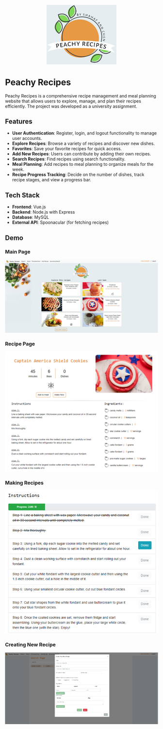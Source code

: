<p align="center">
<img src="client\resources\logo-with-names.jpg" alt="Logo" width="230px"/>
</p>

# Peachy Recipes

Peachy Recipes is a comprehensive recipe management and meal planning website that allows users to explore, manage, and plan their recipes efficiently. The project was developed as a university assignment.

## Features

- **User Authentication**: Register, login, and logout functionality to manage user accounts.
- **Explore Recipes**: Browse a variety of recipes and discover new dishes.
- **Favorites**: Save your favorite recipes for quick access.
- **Add New Recipes**: Users can contribute by adding their own recipes.
- **Search Recipes**: Find recipes using search functionality.
- **Meal Planning**: Add recipes to meal planning to organize meals for the week.
- **Recipe Progress Tracking**: Decide on the number of dishes, track recipe stages, and view a progress bar.

## Tech Stack

- **Frontend**: Vue.js
- **Backend**: Node.js with Express
- **Database**: MySQL
- **External API**: Spoonacular (for fetching recipes)


## Demo

### Main Page
![Main Page](client/public/demo/main-page.png)

### Recipe Page
![Recipe Page](client/public/demo/recipe-page.png)

### Making Recipes
![Making Recipes](client/public/demo/making-recipe.png)

### Creating New Recipe
![Creating New Recipe](client/public/demo/new-recipe.png)


